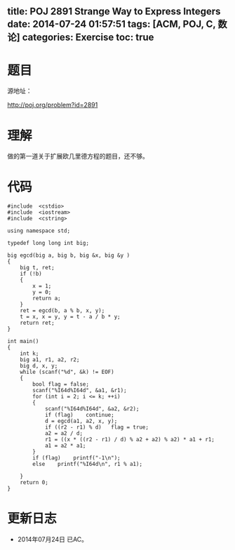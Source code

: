 ﻿title: POJ 2891 Strange Way to Express Integers
date: 2014-07-24 01:57:51
tags: [ACM, POJ, C, 数论]
categories: Exercise
toc: true
---
# 题目
源地址：

http://poj.org/problem?id=2891

# 理解
做的第一道关于扩展欧几里德方程的题目，还不够。

<!-- more -->

# 代码
```
#include  <cstdio>
#include  <iostream>
#include  <cstring>

using namespace std;

typedef long long int big;

big egcd(big a, big b, big &x, big &y )
{
    big t, ret;
    if (!b)
    {
        x = 1;
        y = 0;
        return a;
    }
    ret = egcd(b, a % b, x, y);
    t = x, x = y, y = t - a / b * y;
    return ret;
}

int main()
{
    int k;
    big a1, r1, a2, r2;
    big d, x, y;
    while (scanf("%d", &k) != EOF)
    {
        bool flag = false;
        scanf("%I64d%I64d", &a1, &r1);
        for (int i = 2; i <= k; ++i)
        {
            scanf("%I64d%I64d", &a2, &r2);
            if (flag)    continue;
            d = egcd(a1, a2, x, y);
            if ((r2 - r1) % d)   flag = true;
            a2 = a2 / d;
            r1 = ((x * ((r2 - r1) / d) % a2 + a2) % a2) * a1 + r1;
            a1 = a2 * a1;
        }
        if (flag)    printf("-1\n");
        else    printf("%I64d\n", r1 % a1);

    }
    return 0;
}
```

# 更新日志
- 2014年07月24日 已AC。